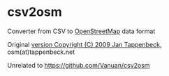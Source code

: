 # csv2osm
Converter from CSV to [OpenStreetMap](http://www.openstreetmap.org/) data format

Original [version Copyright (C) 2009 Jan Tappenbeck,]( http://wiki.openstreetmap.org/wiki/User:L%C3%BCbeck/csv2osm_local/source) osm(at)tappenbeck.net


Unrelated to https://github.com/Vanuan/csv2osm

